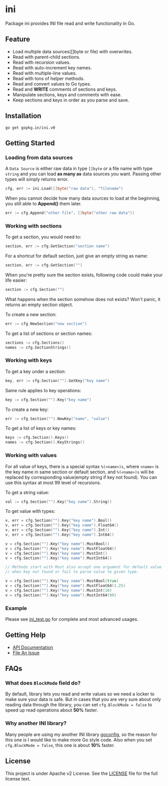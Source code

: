 ini
===

Package ini provides INI file read and write functionality in Go.

## Feature

- Load multiple data sources([]byte or file) with overwrites.
- Read with parent-child sections.
- Read with recursion values.
- Read with auto-increment key names.
- Read with multiple-line values.
- Read with tons of helper methods.
- Read and convert values to Go types.
- Read and **WRITE** comments of sections and keys.
- Manipulate sections, keys and comments with ease.
- Keep sections and keys in order as you parse and save.

## Installation

	go get gopkg.in/ini.v0

## Getting Started

### Loading from data sources

A `Data Source` is either raw data in type `[]byte` or a file name with type `string` and you can load **as many as** data sources you want. Passing other types will simply returns error.

```go
cfg, err := ini.Load([]byte("raw data"), "filename")
```

When you cannot decide how many data sources to load at the beginning, you still able to **Append()** them later.

```go
err := cfg.Append("other file", []byte("other raw data"))
```

### Working with sections

To get a section, you would need to:

```go
section, err := cfg.GetSection("section name")
```

For a shortcut for default section, just give an empty string as name:

```go
section, err := cfg.GetSection("")
```

When you're pretty sure the section exists, following code could make your life easier:

```go
section := cfg.Section("")
```

What happens when the section somehow does not exists? Won't panic, it returns an empty section object.

To create a new section:

```go
err := cfg.NewSection("new section")
```

To get a list of sections or section names:

```go
sections := cfg.Sections()
names := cfg.SectionStrings()
```

### Working with keys

To get a key under a section:

```go
key, err := cfg.Section("").GetKey("key name")
```

Same rule applies to key operations:

```go
key := cfg.Section("").Key("key name")
```

To create a new key:

```go
err := cfg.Section("").NewKey("name", "value")
```

To get a list of keys or key names:

```go
keys := cfg.Section().Keys()
names := cfg.Section().KeyStrings()
```

### Working with values

For all value of keys, there is a special syntax `%(<name>)s`, where `<name>` is the key name in same section or default section, and `%(<name>)s` will be replaced by corresponding value(empty string if key not found). You can use this syntax at most 99 level of recursions.

To get a string value:

```go
val := cfg.Section("").Key("key name").String()
```

To get value with types:

```go
v, err = cfg.Section("").Key("key name").Bool()
v, err = cfg.Section("").Key("key name").Float64()
v, err = cfg.Section("").Key("key name").Int()
v, err = cfg.Section("").Key("key name").Int64()

v = cfg.Section("").Key("key name").MustBool()
v = cfg.Section("").Key("key name").MustFloat64()
v = cfg.Section("").Key("key name").MustInt()
v = cfg.Section("").Key("key name").MustInt64()

// Methods start with Must also accept one argument for default value
// when key not found or fail to parse value to given type.

v = cfg.Section("").Key("key name").MustBool(true)
v = cfg.Section("").Key("key name").MustFloat64(1.25)
v = cfg.Section("").Key("key name").MustInt(10)
v = cfg.Section("").Key("key name").MustInt64(99)
```

### Example

Please see [ini_test.go](ini_test.go) for complete and most advanced usages.

## Getting Help

- [API Documentation](https://gowalker.org/gopkg.in/ini.v0)
- [File An Issue](https://github.com/go-ini/ini/issues/new)

## FAQs

### What does `BlockMode` field do?

By default, library lets you read and write values so we need a locker to make sure your data is safe. But in cases that you are very sure about only reading data through the library, you can set `cfg.BlockMode = false` to speed up read operations about **50%** faster.

### Why another INI library?

Many people are using my another INI library [goconfig](https://github.com/Unknwon/goconfig), so the reason for this one is I would like to make more Go style code. Also when you set `cfg.BlockMode = false`, this one is about **10%** faster.

## License

This project is under Apache v2 License. See the [LICENSE](LICENSE) file for the full license text.
